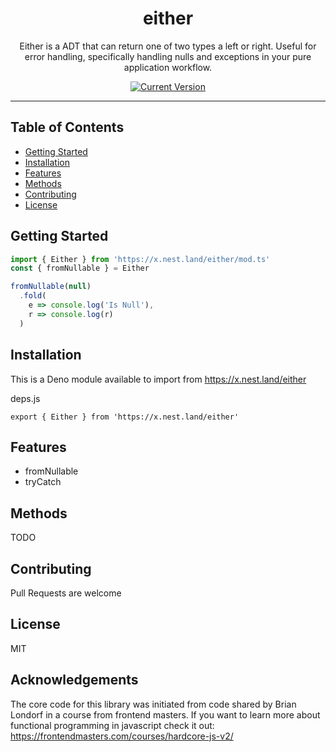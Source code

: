 <h1 align="center">either</h1>
<p align="center">Either is a ADT that can return one of two types a left or right. Useful for error handling, specifically handling nulls and exceptions in your pure application workflow.</p>
</p>
<p align="center">
  <a href="https://github.com/hyper63/tags/"><img src="https://img.shields.io/github/tag/hyper63/either" alt="Current Version" /></a>
  
  </p>

---

## Table of Contents

- [Getting Started](#getting-started)
- [Installation](#installation)
- [Features](#features)
- [Methods](#methods)
- [Contributing](#contributing)
- [License](#license)

## Getting Started

```js
import { Either } from 'https://x.nest.land/either/mod.ts'
const { fromNullable } = Either

fromNullable(null)
  .fold(
    e => console.log('Is Null'),
    r => console.log(r)
  )
```

## Installation

This is a Deno module available to import from https://x.nest.land/either

deps.js

```
export { Either } from 'https://x.nest.land/either'
```

## Features

* fromNullable
* tryCatch

## Methods

TODO

## Contributing

Pull Requests are welcome

## License

MIT

## Acknowledgements

The core code for this library was initiated from code shared by Brian Londorf in a course from frontend masters. If you want to learn more about functional programming in javascript check it out: https://frontendmasters.com/courses/hardcore-js-v2/



